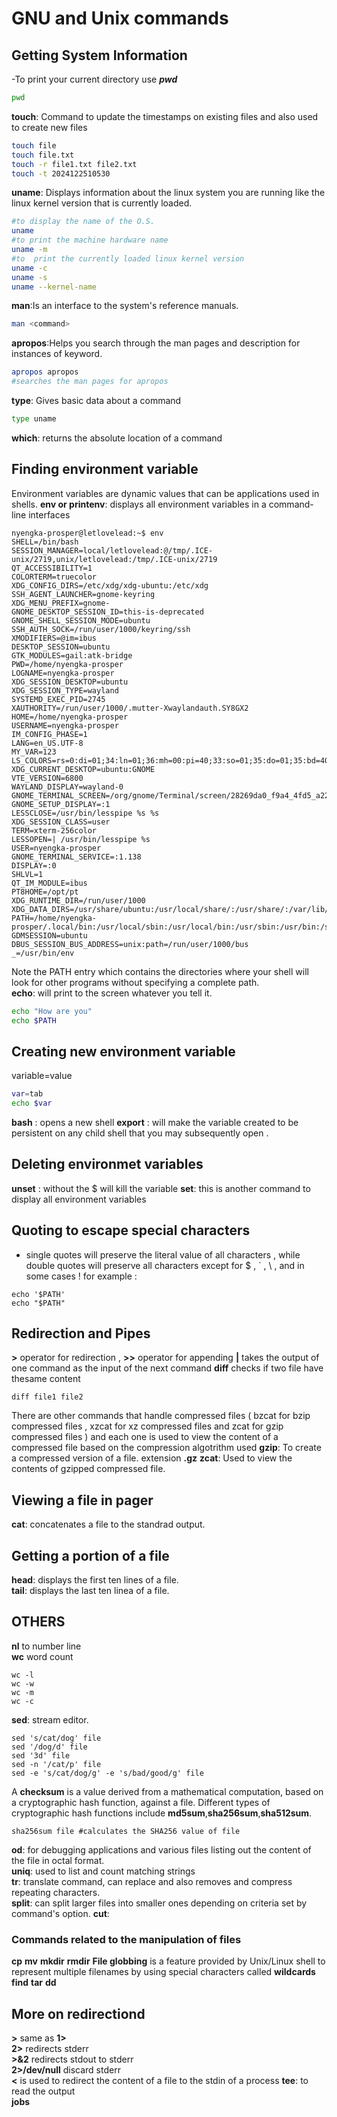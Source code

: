 # GNU and Unix commands
## Getting System Information  
-To print your current directory use ***pwd***  
```bash
pwd
```
**touch**: Command to update the timestamps on existing files and also used to create new files  
```bash
touch file
touch file.txt
touch -r file1.txt file2.txt
touch -t 2024122510530
```
**uname**: Displays information about the linux system you are running like the linux kernel version that is currently loaded.
```bash
#to display the name of the O.S.
uname
#to print the machine hardware name
uname -m
#to  print the currently loaded linux kernel version  
uname -c
uname -s
uname --kernel-name
```
**man**:Is an interface to the system's reference manuals.
```bash  
man <command>
```
**apropos**:Helps you search through the man pages and description for instances of keyword.  
```bash
apropos apropos
#searches the man pages for apropos
```
**type**: Gives basic data about a command
```bash
type uname
```
**which**: returns the absolute location of a command
## Finding environment variable  
Environment variables are dynamic values that can be applications used in shells.
**env or printenv**: displays all environment variables in a command- line interfaces
```
nyengka-prosper@letlovelead:~$ env
SHELL=/bin/bash
SESSION_MANAGER=local/letlovelead:@/tmp/.ICE-unix/2719,unix/letlovelead:/tmp/.ICE-unix/2719
QT_ACCESSIBILITY=1
COLORTERM=truecolor
XDG_CONFIG_DIRS=/etc/xdg/xdg-ubuntu:/etc/xdg
SSH_AGENT_LAUNCHER=gnome-keyring
XDG_MENU_PREFIX=gnome-
GNOME_DESKTOP_SESSION_ID=this-is-deprecated
GNOME_SHELL_SESSION_MODE=ubuntu
SSH_AUTH_SOCK=/run/user/1000/keyring/ssh
XMODIFIERS=@im=ibus
DESKTOP_SESSION=ubuntu
GTK_MODULES=gail:atk-bridge
PWD=/home/nyengka-prosper
LOGNAME=nyengka-prosper
XDG_SESSION_DESKTOP=ubuntu
XDG_SESSION_TYPE=wayland
SYSTEMD_EXEC_PID=2745
XAUTHORITY=/run/user/1000/.mutter-Xwaylandauth.SY8GX2
HOME=/home/nyengka-prosper
USERNAME=nyengka-prosper
IM_CONFIG_PHASE=1
LANG=en_US.UTF-8
MY_VAR=123
LS_COLORS=rs=0:di=01;34:ln=01;36:mh=00:pi=40;33:so=01;35:do=01;35:bd=40;33;01:cd=40;33;01:or=40;31;01:mi=00:su=37;41:sg=30;43:ca=30;41:tw=30;42:ow=34;42:st=37;44:ex=01;32:*.tar=01;31:*.tgz=01;31:*.arc=01;31:*.arj=01;31:*.taz=01;31:*.lha=01;31:*.lz4=01;31:*.lzh=01;31:*.lzma=01;31:*.tlz=01;31:*.txz=01;31:*.tzo=01;31:*.t7z=01;31:*.zip=01;31:*.z=01;31:*.dz=01;31:*.gz=01;31:*.lrz=01;31:*.lz=01;31:*.lzo=01;31:*.xz=01;31:*.zst=01;31:*.tzst=01;31:*.bz2=01;31:*.bz=01;31:*.tbz=01;31:*.tbz2=01;31:*.tz=01;31:*.deb=01;31:*.rpm=01;31:*.jar=01;31:*.war=01;31:*.ear=01;31:*.sar=01;31:*.rar=01;31:*.alz=01;31:*.ace=01;31:*.zoo=01;31:*.cpio=01;31:*.7z=01;31:*.rz=01;31:*.cab=01;31:*.wim=01;31:*.swm=01;31:*.dwm=01;31:*.esd=01;31:*.jpg=01;35:*.jpeg=01;35:*.mjpg=01;35:*.mjpeg=01;35:*.gif=01;35:*.bmp=01;35:*.pbm=01;35:*.pgm=01;35:*.ppm=01;35:*.tga=01;35:*.xbm=01;35:*.xpm=01;35:*.tif=01;35:*.tiff=01;35:*.png=01;35:*.svg=01;35:*.svgz=01;35:*.mng=01;35:*.pcx=01;35:*.mov=01;35:*.mpg=01;35:*.mpeg=01;35:*.m2v=01;35:*.mkv=01;35:*.webm=01;35:*.webp=01;35:*.ogm=01;35:*.mp4=01;35:*.m4v=01;35:*.mp4v=01;35:*.vob=01;35:*.qt=01;35:*.nuv=01;35:*.wmv=01;35:*.asf=01;35:*.rm=01;35:*.rmvb=01;35:*.flc=01;35:*.avi=01;35:*.fli=01;35:*.flv=01;35:*.gl=01;35:*.dl=01;35:*.xcf=01;35:*.xwd=01;35:*.yuv=01;35:*.cgm=01;35:*.emf=01;35:*.ogv=01;35:*.ogx=01;35:*.aac=00;36:*.au=00;36:*.flac=00;36:*.m4a=00;36:*.mid=00;36:*.midi=00;36:*.mka=00;36:*.mp3=00;36:*.mpc=00;36:*.ogg=00;36:*.ra=00;36:*.wav=00;36:*.oga=00;36:*.opus=00;36:*.spx=00;36:*.xspf=00;36:
XDG_CURRENT_DESKTOP=ubuntu:GNOME
VTE_VERSION=6800
WAYLAND_DISPLAY=wayland-0
GNOME_TERMINAL_SCREEN=/org/gnome/Terminal/screen/28269da0_f9a4_4fd5_a228_b4256c590eae
GNOME_SETUP_DISPLAY=:1
LESSCLOSE=/usr/bin/lesspipe %s %s
XDG_SESSION_CLASS=user
TERM=xterm-256color
LESSOPEN=| /usr/bin/lesspipe %s
USER=nyengka-prosper
GNOME_TERMINAL_SERVICE=:1.138
DISPLAY=:0
SHLVL=1
QT_IM_MODULE=ibus
PT8HOME=/opt/pt
XDG_RUNTIME_DIR=/run/user/1000
XDG_DATA_DIRS=/usr/share/ubuntu:/usr/local/share/:/usr/share/:/var/lib/snapd/desktop
PATH=/home/nyengka-prosper/.local/bin:/usr/local/sbin:/usr/local/bin:/usr/sbin:/usr/bin:/sbin:/bin:/usr/games:/usr/local/games:/snap/bin:/snap/bin
GDMSESSION=ubuntu
DBUS_SESSION_BUS_ADDRESS=unix:path=/run/user/1000/bus
_=/usr/bin/env
```
Note the PATH entry which contains the directories where your shell will look for other programs without specifying a complete path.  
**echo**: will print to the screen whatever you tell it.
```bash 
echo "How are you"
echo $PATH 
```
## Creating new environment variable  
variable=value
```bash 
var=tab
echo $var
```
**bash** : opens a new shell 
**export** : will make the variable created to be persistent on any child shell that you may subsequently open .
## Deleting environmet variables
**unset** : without the $ will kill the variable 
**set**: this is another command to display all environment variables
## Quoting to escape special characters
* single quotes will preserve the literal value of all characters , while double quotes will preserve all characters except for $ , ` , \ , and in some cases !
for example : 
```
echo '$PATH'  
echo "$PATH" 
```
## Redirection and Pipes
**>** operator for redirection , **>>** operator for appending 
**|** takes the output of one command as the input of the next command
**diff** checks if two file have thesame content 
```
diff file1 file2
```
There are other commands that handle compressed files ( bzcat for bzip compressed files , xzcat for xz compressed files and zcat for gzip compressed files ) and each one is used to view the content of a compressed file based on the compression algotrithm used
**gzip**: To create a compressed version of a file. extension **.gz**
**zcat**: Used to view the contents of gzipped compressed file.  
## Viewing a file in pager 
**cat**: concatenates a file to the standrad output.
## Getting a portion of a file
**head**: displays the first ten lines of a file.  
**tail**: displays the last ten linea of a file.
## OTHERS 
**nl** to number line  
**wc** word count
``` 
wc -l
wc -w
wc -m
wc -c
```
**sed**: stream editor. 
```
sed 's/cat/dog' file
sed '/dog/d' file 
sed '3d' file
sed -n '/cat/p' file
sed -e 's/cat/dog/g' -e 's/bad/good/g' file
```  
A **checksum** is a value derived from a mathematical computation, based on a cryptographic hash function, against a file. Different types of cryptographic hash functions include **md5sum**,**sha256sum**,**sha512sum**.
``` 
sha256sum file #calculates the SHA256 value of file
```  
**od**: for debugging applications and various files listing out the content of the file in octal format.  
**uniq**: used to list and count matching strings  
**tr**: translate command, can replace and also removes and compress repeating characters.  
**split**: can split larger files into smaller ones depending on criteria set by command's option.
**cut**: 
### Commands related to the manipulation of files  
**cp**
**mv**
**mkdir**
**rmdir**
**File globbing** is a feature provided by Unix/Linux shell to represent multiple filenames by using special characters called **wildcards**  
**find**
**tar**
**dd**
## More on redirectiond
**>** same as **1>**  
**2>** redirects stderr  
**>&2** redirects stdout to stderr  
**2>/dev/null** discard stderr  
**<** is used to redirect the content of a file to the stdin of a process 
**tee**: to read the output  
**jobs** 
